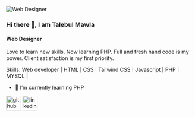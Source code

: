 ![Web Designer](https://media.licdn.com/dms/image/D5616AQFOjhdh7qQuyw/profile-displaybackgroundimage-shrink_350_1400/0/1719913158482?e=1725494400&v=beta&t=kpBbrLxMvF8QaRCmpY9khiqKd1kvZWxiJ2gwX4BDwJs)

### Hi there 👋, I am Talebul Mawla
#### Web Designer

Love to learn new skills. Now learning PHP. Full and fresh hand code is my power. Client satisfaction is my first priority.

Skills: Web developer | HTML | CSS | Tailwind CSS | Javascript | PHP | MYSQL |

- 🌱 I’m currently learning PHP 


[<img src='https://cdn.jsdelivr.net/npm/simple-icons@3.0.1/icons/github.svg' alt='github' height='40'>](https://github.com/talebulmawla)  [<img src='https://cdn.jsdelivr.net/npm/simple-icons@3.0.1/icons/linkedin.svg' alt='linkedin' height='40'>](https://www.linkedin.com/in/https://www.linkedin.com/in/talebul-mawla-451109307//)  

